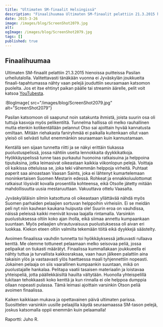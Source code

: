 ```yaml
---
title: "Ultimaten SM-finaalit Helsingissä"
description: "Finaalihuumaa Ultimaten SM-finaalit pelattiin 21.3.2015 hienoissa puitteissa Pasilan urheilutalolla. Valitettavasti tänäkään vuonna ei Jyväskylän joukkueita finaali-tapahtumassa nähty vaan pelejä jouduttiin seuraamaan katsomon puolelta. Jos et itse ehtinyt paikan päälle tai streamin äärelle, pelit voit katsoa YouTubesta.     Pasilan katsomoon oli saapunut noin satakunta ihmistä, joista suurin osa oli tuttuja kasvoja myös pelikentiltä. Tunnelma hallissa oli"
date: 2015-3-26
image: /images/blog/ScreenShot2079.jpg
alt:
ogImage: /images/blog/ScreenShot2079.jpg
tags: []
published: true
---
```

Finaalihuumaa
-------------

Ultimaten SM-finaalit pelattiin 21.3.2015 hienoissa puitteissa Pasilan urheilutalolla. Valitettavasti tänäkään vuonna ei Jyväskylän joukkueita finaali-tapahtumassa nähty vaan pelejä jouduttiin seuraamaan katsomon puolelta. Jos et itse ehtinyt paikan päälle tai streamin äärelle, pelit voit katsoa [YouTubesta](https://www.youtube.com/watch?v=5QwtLSvWntM).

:BlogImage{ src="/images/blog/ScreenShot2079.jpg" alt="ScreenShot2079"}

Pasilan katsomoon oli saapunut noin satakunta ihmistä, joista suurin osa oli tuttuja kasvoja myös pelikentiltä. Tunnelma hallissa oli melko rauhallinen mutta etenkin kotikentällään pelannut Otso sai ajoittain hyvää kannatusta omiltaan. Mitään riehakasta faniryhmää ei paikalla kuitenkaan ollut vaan yleisö oli selvästi tullut enemmänkin seuraamaan kuin kannustamaan.

Kentällä sen sijaan tunnetta riitti ja se näkyi erittäin tiukassa puolustuspelissä, jossa nähtiin useita lennokkaita dyykkikatkoja. Hyökkäyspelissä tunne taas purkautui huonoina ratkaisuina ja helppoina tiputuksina, jotka leimasivat oikeastaan kaikkia viikonlopun pelejä. Voittaja oli kaikissa otteluissa se, joka teki vähemmän helppoja virheitä. Puhtaat paperit saa ainoastaan Vaasan Saints, joka ei lähtenyt kumartelemaan moninkertaisen Suomen Mestarin edessä. Rohkeat ja ennakkoluulottomat ratkaisut löysivät kovalla prosentilla kohteensa, eikä Otsolle jätetty mitään mahdollisuutta uusia mestaruuttaan. Vakuuttava ottelu Vaasalta.

Jyväskyläläisin silmin katsottuna oli oikeastaan yllättävää nähdä myös Suomen parhaiden pelaajien sortuvan helppoihin virheisiin. Ei se meidän peli nyt niin kauhean kaukana huipusta ole! Suurin eroa on vauhdissa, näissä peleissä kaikki menivät kovaa laajalla rintamalla. Varsinkin puolustuksessa oltiin koko ajan iholla, eikä siimaa annettu kumpaankaan suuntaan. Myös pelaajien uhrautuvaisuus puolustuksessa oli aivan eri luokkaa. Kiekon eteen oltiin valmiita tekemään töitä eikä dyykkejä säästelty.

Avoimen finaalissa vauhdin tunnetta toi hyökkäyksessä jatkuvasti rullaava kenttä. Me olemme tottuneet pelaamaan melko seisovaa peliä, jossa pelipaikat on tiukasti määrätyt. Finaalissa kummallakaan joukkueella ei nähty tuttua ja turvallista kakkosraksaa, vaan haun jälkeen palattiin aina takaisin ylös ja vastaavasti ylös haettaessa maali tyhjennettiin nopeasti. Jokainen pelaaja on siis vaarallinen kumpaankin suuntaan, mikä on puolustajalle hankalaa. Pelitapa vaatii tasaisen materiaalin ja loistavaa yhteispeliä, jotta päällekkäisiltä hauilta vältytään. Huonolla yhteispelillä tukitaan tehokkaasti koko kenttä ja kun rinnalla ei ole helppoa dumppia ollaan nopeasti pulassa. Tämä leimasi ajoittain varsinkin Otson peliä avoimen finaalissa.

Kaiken kaikkiaan mukava ja opettavainen päivä ultimaten parissa. Suosittelen varsinkin uusille pelaajilla käydä seuraamaassa SM-tason pelejä, joskus katsomalla oppii enemmän kuin pelaamalla!

Raportti: Juho R.
